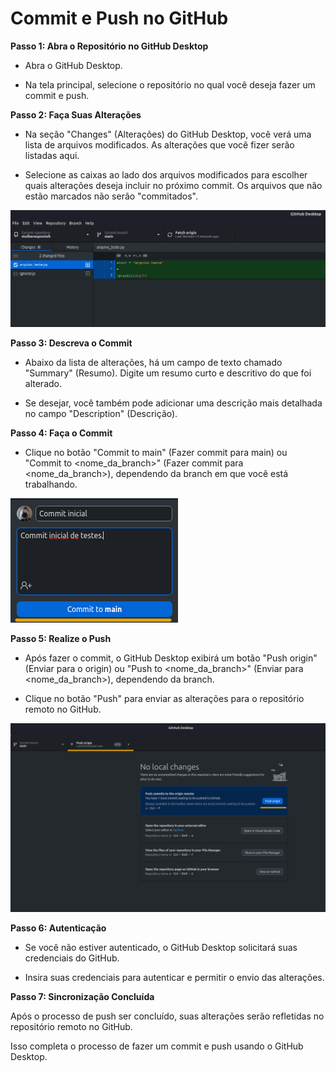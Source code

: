 # Commit e Push no GitHub

**Passo 1: Abra o Repositório no GitHub Desktop**

- Abra o GitHub Desktop.

- Na tela principal, selecione o repositório no qual você deseja fazer um commit e push.

**Passo 2: Faça Suas Alterações**

- Na seção "Changes" (Alterações) do GitHub Desktop, você verá uma lista de arquivos modificados. As alterações que você fizer serão listadas aqui.

- Selecione as caixas ao lado dos arquivos modificados para escolher quais alterações deseja incluir no próximo commit. Os arquivos que não estão marcados não serão "commitados".

![changes](img/changes.png)

**Passo 3: Descreva o Commit**

- Abaixo da lista de alterações, há um campo de texto chamado "Summary" (Resumo). Digite um resumo curto e descritivo do que foi alterado.

- Se desejar, você também pode adicionar uma descrição mais detalhada no campo "Description" (Descrição).

**Passo 4: Faça o Commit**

- Clique no botão "Commit to main" (Fazer commit para main) ou "Commit to <nome_da_branch>" (Fazer commit para <nome_da_branch>), dependendo da branch em que você está trabalhando.

![commit](img/commit.png)

**Passo 5: Realize o Push**

- Após fazer o commit, o GitHub Desktop exibirá um botão "Push origin" (Enviar para o origin) ou "Push to <nome_da_branch>" (Enviar para <nome_da_branch>), dependendo da branch.

- Clique no botão "Push" para enviar as alterações para o repositório remoto no GitHub.

![push](img/push.png)


**Passo 6: Autenticação**

- Se você não estiver autenticado, o GitHub Desktop solicitará suas credenciais do GitHub.

- Insira suas credenciais para autenticar e permitir o envio das alterações.

**Passo 7: Sincronização Concluída**

Após o processo de push ser concluído, suas alterações serão refletidas no repositório remoto no GitHub.

Isso completa o processo de fazer um commit e push usando o GitHub Desktop.